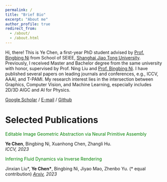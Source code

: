 ```yaml
---
permalink: /
title: "Brief Bio"
excerpt: "About me"
author_profile: true
redirect_from: 
  - /about/
  - /about.html
---
```


Hi, there! This is Ye Chen, a first-year PhD student advised by [Prof. Bingbing Ni](https://scholar.google.com/citations?hl=zh-CN&user=eUbmKwYAAAAJ&view_op=list_works&sortby=pubdate) from School of SEIEE, [Shanghai Jiao Tong University](https://en.sjtu.edu.cn/). Previously, I received Master and Bachelor degree from the same university with honor, supervised by Prof. Ning Liu and [Prof. Bingbing Ni](https://scholar.google.com/citations?hl=zh-CN&user=eUbmKwYAAAAJ&view_op=list_works&sortby=pubdate). I have published several papers on leading journals and conferences, e.g., ICCV, AAAI, and T-PAMI. My research interest lies in the intersection between Graphics, Computer Vision, and Machine Learning, especially includes 2D/3D AIGC and AI for Physics. 

[Google Scholar](https://scholar.google.com/citations?user=LzqvnCoAAAAJ&hl=zh-CN)   /   [E-mail](mailto:chenye123@sjtu.edu.cn) /     [Github](https://github.com/sjtuchenye)

# Selected Publications
<font color=green> Editable Image Geometric Abstraction via Neural Primitive Assembly </font> 

__Ye Chen__, Bingbing Ni, Xuanhong Chen, Zhangli Hu.  
_ICCV, 2023_

<font color=green> Inferring Fluid Dynamics via Inverse Rendering </font> 

Jinxian Liu*, __Ye Chen*__, Bingbing Ni, Jiyao Mao, Zhenbo Yu. (* equal contribution)
_[Arxiv](https://arxiv.org/pdf/2304.04446), 2023_
